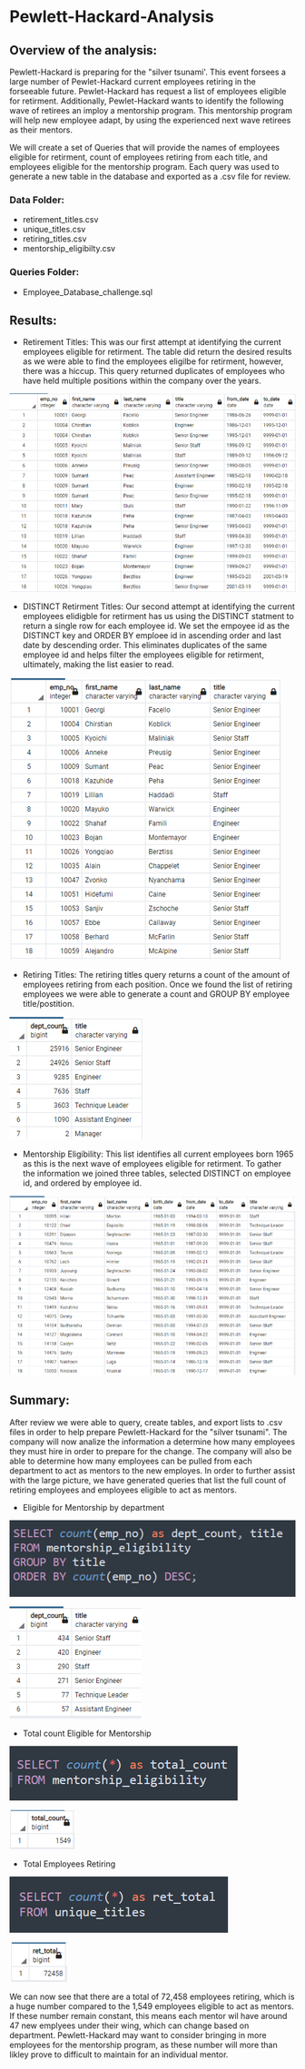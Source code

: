 # Pewlett-Hackard-Analysis

## Overview of the analysis:

Pewlett-Hackard is preparing for the "silver tsunami'. This event forsees a large number of Pewlet-Hackard current employees retiring in the forseeable future. Pewlet-Hackard has request a list of employees eligible for retirment. Additionally, Pewlet-Hackard wants to identify the following wave  of retirees an imploy a mentorship program. This mentorship program will help new employee adapt, by using the experienced next wave retirees as their mentors.

We will create a set of Queries that will provide the names of employees eligible for retirment, count of employees retiring from each title, and employees eligible for the mentorship program. Each query was used to generate a new table in the database and exported as a .csv file for review.

### Data Folder:
- retirement_titles.csv
- unique_titles.csv
- retiring_titles.csv
- mentorship_eligibilty.csv

### Queries Folder:
- Employee_Database_challenge.sql

## Results:

- Retirement Titles: This was our first attempt at identifying the current employees eligible for retirment. The table did return the desired results as we were able to find the employees eligilbe for retirment, however, there was a hiccup. This query returned duplicates of employees who have held multiple positions within the company over the years.

![retirement_titles](https://github.com/JoseEspinosaTello/Pewlett-Hackard-Analysis/blob/main/Resources/retirement_titles.png)

- DISTINCT Retirment Titles: Our second attempt at identifying the current employees elidigble for retirment has us using the DISTINCT statment to return a single row for each employee id. We set the empoyee id as the DISTINCT key and ORDER BY emploee id in ascending order and last date by descending order. This eliminates duplicates of the same employee id and helps filter the employees eligible for retirment, ultimately, making the list easier to read.

![unique_titles](https://github.com/JoseEspinosaTello/Pewlett-Hackard-Analysis/blob/main/Resources/unique_titles.png)

- Retiring Titles: The retiring titles query returns a count of the amount of employees retiring from each position. Once we found the list of retiring employees we were able to generate a count and GROUP BY employee title/postition.

![retiring_titles](https://github.com/JoseEspinosaTello/Pewlett-Hackard-Analysis/blob/main/Resources/retiring_titles.png)

- Mentorship Eligibility: This list identifies all current employees born 1965 as this is the next wave of employees eligible for retirment. To gather the information we joined three tables, selected DISTINCT on employee id, and ordered by employee id.

![mentorship_eligibility](https://github.com/JoseEspinosaTello/Pewlett-Hackard-Analysis/blob/main/Resources/mentorship_eligibility.png)


## Summary:

After review we were able to query, create tables, and export lists to .csv files in order to help prepare Pewlett-Hackard for the "silver tsunami". The company will now analize the information a determine how many employees they must hire in order to prepare for the change. The company will also be able to determine how many employees can be pulled from each department to act as mentors to the new employes. In order to further assist with the large picture, we have generated queries that list the full count of retiring employees and employees eligible to act as mentors.

- Eligible for Mentorship by department

![ment_eli_query.png](https://github.com/JoseEspinosaTello/Pewlett-Hackard-Analysis/blob/main/Resources/ment_eli_query.png)

![ment_eli_result.png](https://github.com/JoseEspinosaTello/Pewlett-Hackard-Analysis/blob/main/Resources/ment_eli_result.png)

- Total count Eligible for Mentorship

![total_count_ment_qry.png](https://github.com/JoseEspinosaTello/Pewlett-Hackard-Analysis/blob/main/Resources/total_count_ment_qry.png)

![total_count_ment_rst.png](https://github.com/JoseEspinosaTello/Pewlett-Hackard-Analysis/blob/main/Resources/total_count_ment_rst.png)

- Total Employees Retiring

![ret_ttl_qry.png](https://github.com/JoseEspinosaTello/Pewlett-Hackard-Analysis/blob/main/Resources/ret_ttl_qry.png)

![ret_ttl_rst.png](https://github.com/JoseEspinosaTello/Pewlett-Hackard-Analysis/blob/main/Resources/ret_ttl_rst.png)

We can now see that there are a total of 72,458 employees retiring, which is a huge number compared to the 1,549 employees eligible to act as mentors. If these number remain constant, this means each mentor wil have around 47 new emplyees under their wing, which can change based on department. Pewlett-Hackard may want to consider bringing in more employees for the mentorship program, as these number will more than likley prove to difficult to maintain for an individual mentor.